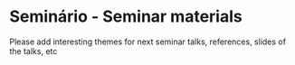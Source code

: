 # Seminário - Seminar materials

Please add interesting themes for next seminar talks, references, slides of the talks, etc
